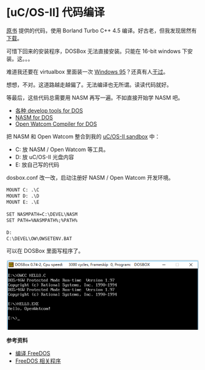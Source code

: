 # [uC/OS-II] 代码编译

[原书][1] 提供的代码，使用 Borland Turbo C++ 4.5 编译。好古老，但我发现居然有[下载][2]。

可惜下回来的安装程序，DOSBox 无法直接安装。只能在 16-bit windows 下安装。这。。。

难道我还要在 virtualbox 里面装一次 [Windows 95][5]？还真有人[干过][6]。

想想，不对。这道路越走越偏了。无法编译也无所谓。读读代码就好。

等最后，这些代码总需要用 NASM 再写一遍。不如直接开始学 NASM 吧。

* [各种 develop tools for DOS][7]
* [NASM for DOS][8]
* [Open Watcom Compiler for DOS][9]

把 NASM 和 Open Watcom 整合到我的 [uC/OS-II sandbox][10] 中：

 * C: 放 NASM / Open Watcom 等工具。
 * D: 放 uC/OS-II 光盘内容
 * E: 放自己写的代码

dosbox.conf 改一改，启动注册好 NASM / Open Watcom 开发环境。

```
MOUNT C: .\C
MOUNT D: .\D
MOUNT E: .\E

SET NASMPATH=C:\DEVEL\NASM
SET PATH=%NASMPATH%;%PATH%

D:
C:\DEVEL\OW\OWSETENV.BAT
```

可以在 DOSBox 里面写程序了。

![](2018_11_18_compile_ucos2_image_01.png)


**参考资料**

 * [编译 FreeDOS][3]
 * [FreeDOS 相关程序][4]

[1]:https://book.douban.com/subject/1229913/
[2]:https://winworldpc.com/product/turbo-c/45-win
[3]:http://zet.aluzina.org/index.php/Compiling_FreeDOS
[4]:http://www.freedos.org/software/?prog=pacific-c
[5]:https://winworldpc.com/product/microsoft-windows-boot-disk/95-osr2x
[6]:http://thecuriousgeek.org/2012/03/installing-windows-95-in-virtualbox/
[7]:http://www.ibiblio.org/pub/micro/pc-stuff/freedos/files/distributions/1.2/repos/pkg-html/group-devel.html
[8]:http://www.ibiblio.org/pub/micro/pc-stuff/freedos/files/distributions/1.2/repos/pkg-html/nasm.html
[9]:http://www.ibiblio.org/pub/micro/pc-stuff/freedos/files/distributions/1.2/repos/pkg-html/ow.html
[10]:https://github.com/kasicass/ucos
